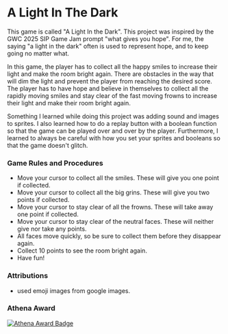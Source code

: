 # A Light In The Dark
This game is called "A Light In the Dark". This project was inspired by the GWC 2025 SIP Game Jam prompt "what gives you hope".
For me, the saying "a light in the dark" often is used to represent hope, and to keep going no matter what.

In this game, the player has to collect all the happy smiles to increase their light and make the room bright again. There are obstacles in the way that will dim the light and prevent the player from reaching the desired score. The player has to have hope and believe in themselves to collect all the rapidly moving smiles and stay clear of the fast moving frowns to increase their light and make their room bright again.

Something I learned while doing this project was adding sound and images to sprites. I also learned how to do a replay button with a boolean function so that the game can be played over and over by the player. Furthermore, I learned to always be careful with how you set your sprites and booleans so that the game doesn't glitch. 

### Game Rules and Procedures
- Move your cursor to collect all the smiles. These will give you one point if collected. 
- Move your cursor to collect all the big grins. These will give you two points if collected. 
- Move your cursor to stay clear of all the frowns. These will take away one point if collected. 
- Move your cursor to stay clear of the neutral faces. These will neither give nor take any points.
- All faces move quickly, so be sure to collect them before they disappear again.  
- Collect 10 points to see the room bright again.
- Have fun!


###  Attributions
- used emoji images from google images.

### Athena Award
[![Athena Award Badge](https://img.shields.io/endpoint?url=https%3A%2F%2Faward.athena.hackclub.com%2Fapi%2Fbadge)](https://award.athena.hackclub.com?utm_source=readme) 

